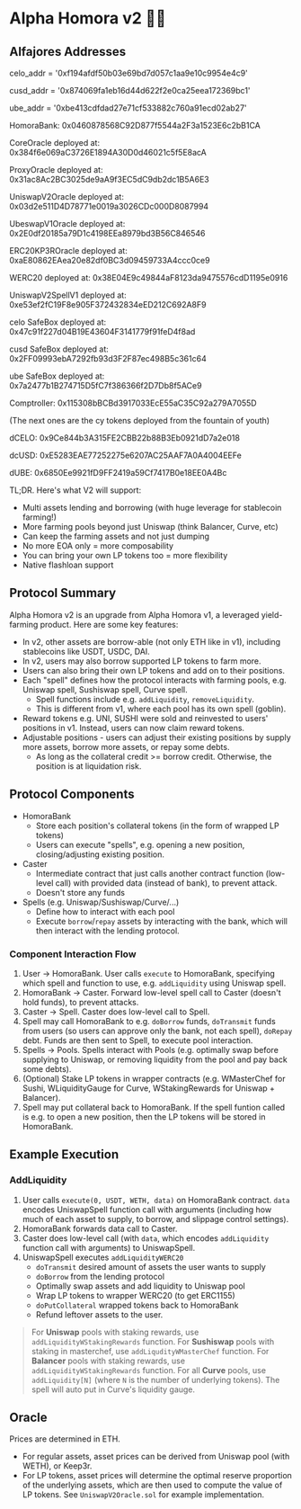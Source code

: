 # Alpha Homora v2 🧙‍♂️

## Alfajores Addresses 

celo_addr = '0xf194afdf50b03e69bd7d057c1aa9e10c9954e4c9'

cusd_addr = '0x874069fa1eb16d44d622f2e0ca25eea172369bc1'

ube_addr = '0xbe413cdfdad27e71cf533882c760a91ecd02ab27'

HomoraBank: 0x0460878568C92D877f5544a2F3a1523E6c2bB1CA

CoreOracle deployed at: 0x384f6e069aC3726E1894A30D0d46021c5f5E8acA

ProxyOracle deployed at: 0x31ac8Ac2BC3025de9aA9f3EC5dC9db2dc1B5A6E3

UniswapV2Oracle deployed at: 0x03d2e511D4D78771e0019a3026CDc000D8087994

UbeswapV1Oracle deployed at: 0x2E0df20185a79D1c4198EEa8979bd3B56C846546

ERC20KP3ROracle deployed at: 0xaE80862EAea20e82df0BC3d09459733A4ccc0ce9

WERC20 deployed at: 0x38E04E9c49844aF8123da9475576cdD1195e0916

UniswapV2SpellV1 deployed at: 0xe53ef2fC19F8e905F372432834eED212C692A8F9

celo SafeBox deployed at: 0x47c91f227d04B19E43604F3141779f91feD4f8ad

cusd SafeBox deployed at: 0x2FF09993ebA7292fb93d3F2F87ec498B5c361c64

ube SafeBox deployed at: 0x7a2477b1B274715D5fC7f386366f2D7Db8f5ACe9

Comptroller: 0x115308bBCBd3917033EcE55aC35C92a279A7055D

(The next ones are the cy tokens deployed from the fountain of youth)

dCELO: 0x9Ce844b3A315FE2CBB22b88B3Eb0921dD7a2e018

dcUSD: 0xE5283EAE77252275e6207AC25AAF7A0A4004EEFe

dUBE: 0x6850Ee9921fD9FF2419a59Cf7417B0e18EE0A4Bc


TL;DR. Here's what V2 will support:

- Multi assets lending and borrowing (with huge leverage for stablecoin farming!)
- More farming pools beyond just Uniswap (think Balancer, Curve, etc)
- Can keep the farming assets and not just dumping
- No more EOA only = more composability
- You can bring your own LP tokens too = more flexibility
- Native flashloan support

## Protocol Summary

Alpha Homora v2 is an upgrade from Alpha Homora v1, a leveraged yield-farming product. Here are some key features:

<!-- - In v2, vaults (e.g. ibETH) no longer exist. The protocol instead integrates with existing lending protocol. Whenever a user wants to borrow funds (on leverage) to yield farm, Alpha Homora will borrow from the lending protocol. -->

- In v2, other assets are borrow-able (not only ETH like in v1), including stablecoins like USDT, USDC, DAI.
- In v2, users may also borrow supported LP tokens to farm more.
- Users can also bring their own LP tokens and add on to their positions.
- Each "spell" defines how the protocol interacts with farming pools, e.g. Uniswap spell, Sushiswap spell, Curve spell.
  - Spell functions include e.g. `addLiquidity`, `removeLiquidity`.
  - This is different from v1, where each pool has its own spell (goblin).
- Reward tokens e.g. UNI, SUSHI were sold and reinvested to users' positions in v1. Instead, users can now claim reward tokens.
- Adjustable positions - users can adjust their existing positions by supply more assets, borrow more assets, or repay some debts.
  - As long as the collateral credit >= borrow credit. Otherwise, the position is at liquidation risk.

## Protocol Components

- HomoraBank
  - Store each position's collateral tokens (in the form of wrapped LP tokens)
  - Users can execute "spells", e.g. opening a new position, closing/adjusting existing position.
- Caster
  - Intermediate contract that just calls another contract function (low-level call) with provided data (instead of bank), to prevent attack.
  - Doesn't store any funds
- Spells (e.g. Uniswap/Sushiswap/Curve/...)
  - Define how to interact with each pool
  - Execute `borrow`/`repay` assets by interacting with the bank, which will then interact with the lending protocol.

### Component Interaction Flow

1. User -> HomoraBank.
   User calls `execute` to HomoraBank, specifying which spell and function to use, e.g. `addLiquidity` using Uniswap spell.
2. HomoraBank -> Caster.
   Forward low-level spell call to Caster (doesn't hold funds), to prevent attacks.
3. Caster -> Spell.
   Caster does low-level call to Spell.
4. Spell may call HomoraBank to e.g. `doBorrow` funds, `doTransmit` funds from users (so users can approve only the bank, not each spell), `doRepay` debt. Funds are then sent to Spell, to execute pool interaction.
5. Spells -> Pools.
   Spells interact with Pools (e.g. optimally swap before supplying to Uniswap, or removing liquidity from the pool and pay back some debts).
6. (Optional) Stake LP tokens in wrapper contracts (e.g. WMasterChef for Sushi, WLiquidityGauge for Curve, WStakingRewards for Uniswap + Balancer).
7. Spell may put collateral back to HomoraBank.
   If the spell funtion called is e.g. to open a new position, then the LP tokens will be stored in HomoraBank.

## Example Execution

### AddLiquidity

1. User calls `execute(0, USDT, WETH, data)` on HomoraBank contract. `data` encodes UniswapSpell function call with arguments (including how much of each asset to supply, to borrow, and slippage control settings).
2. HomoraBank forwards data call to Caster.
3. Caster does low-level call (with `data`, which encodes `addLiquidity` function call with arguments) to UniswapSpell.
4. UniswapSpell executes `addLiquidityWERC20`
   - `doTransmit` desired amount of assets the user wants to supply
   - `doBorrow` from the lending protocol
   - Optimally swap assets and add liquidity to Uniswap pool
   - Wrap LP tokens to wrapper WERC20 (to get ERC1155)
   - `doPutCollateral` wrapped tokens back to HomoraBank
   - Refund leftover assets to the user.

> For **Uniswap** pools with staking rewards, use `addLiquidityWStakingRewards` function.
> For **Sushiswap** pools with staking in masterchef, use `addLiqudityWMasterChef` function.
> For **Balancer** pools with staking rewards, use `addLiquidityWStakingRewards` function.
> For all **Curve** pools, use `addLiquidity[N]` (where `N` is the number of underlying tokens). The spell will auto put in Curve's liquidity gauge.

## Oracle

Prices are determined in ETH.

- For regular assets, asset prices can be derived from Uniswap pool (with WETH), or Keep3r.
- For LP tokens, asset prices will determine the optimal reserve proportion of the underlying assets, which are then used to compute the value of LP tokens. See `UniswapV2Oracle.sol` for example implementation.

